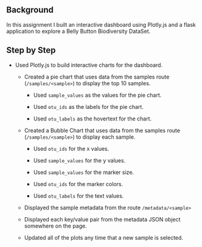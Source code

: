 ﻿## Background

In this assignment I built an interactive dashboard using Plotly.js and a flask application to explore a Belly Button Biodiversity DataSet.

## Step by Step

* Used Plotly.js to build interactive charts for the dashboard.

    * Created a pie chart that uses data from the samples route (`/samples/<sample>`) to display the top 10 samples.

        * Used `sample_values` as the values for the pie chart.

        * Used `otu_ids` as the labels for the pie chart.

        * Used `otu_labels` as the hovertext for the chart.

    * Created a Bubble Chart that uses data from the samples route (`/samples/<sample>`) to display each sample.

        * Used `otu_ids` for the x values.

        * Used `sample_values` for the y values.

        * Used `sample_values` for the marker size.

        * Used `otu_ids` for the marker colors.

        * Used `otu_labels` for the text values.

    * Displayed the sample metadata from the route `/metadata/<sample>`

    * Displayed each key/value pair from the metadata JSON object somewhere on the page.

    * Updated all of the plots any time that a new sample is selected.